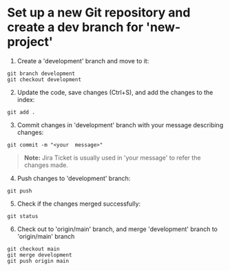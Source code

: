 # Set up a new Git repository and create a dev branch for 'new-project'

1. Create a 'development' branch and move to it:
```
git branch development
git checkout development
```
2. Update the code, save changes (Ctrl+S), and add the changes to the index:
```
git add .
```
3. Commit changes in 'development' branch with your message describing changes:
```
git commit -m "<your  message>"
```
> **Note:** Jira Ticket is usually used in 'your  message' to refer the changes made.

4. Push changes to 'development' branch:
```
git push
```
5. Check if the changes merged successfully:
```
git status
```
6. Check out to 'origin/main' branch, and merge 'development' branch to 'origin/main' branch
```
git checkout main
git merge development
git push origin main
```